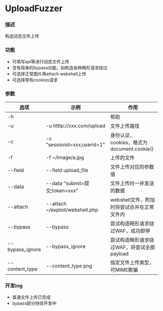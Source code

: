 # UploadFuzzer
### 描述
构造动态文件上传

### 功能
- 可填写api等进行动态文件上传
- 含有简单的bypass功能，如构造各种畸形请求绕过
- 可选择正常图片再attach webshell上传
- 可选择带有cookies请求

### 参数
选项 | 示例 | 作用
--- | --- | ---
-h | |帮助
-u | -u htttp://xxx.com/upload | 文件上传路径
-c | -c "sessionid=xxx;userid=1" | 身份认证，cookies，格式为document.cookie()
-f | -f ~/image/a.jpg | 上传的文件
--field | --field upload_file | 文件上传对应的参数值
--data | --data "submit=提交;token=xxx" | 文件上传时一并发送的数据
--attach | --attach ~/exploit/webshell.php | webshell文件，附加时将尝试合并在正常文件内
--bypass | --bypass | 尝试构造畸形请求绕过WAF，成功即停
--bypass_ignore | --bypass_ignore |  尝试构造畸形请求绕过WAF，将尝试全部payload
--content_type | --content_type png | 指定文件上传类型，可MIME欺骗

### 开发ing
- 普通文件上传已完成
- bypass部分持续开发中
